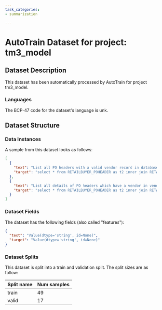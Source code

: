 ```yaml
---
task_categories:
- summarization

---
```

# AutoTrain Dataset for project: tm3_model

## Dataset Description

This dataset has been automatically processed by AutoTrain for project tm3_model.

### Languages

The BCP-47 code for the dataset's language is unk.

## Dataset Structure

### Data Instances

A sample from this dataset looks as follows:

```json
[
  {
    "text": "List all PO headers with a valid vendor record in database",
    "target": "select * from RETAILBUYER_POHEADER as t2 inner join RETAILBUYER_VENDOR as t1 on t2.VENDOR_ID = t1.VENDOR_ID"
  },
  {
    "text": "List all details of PO headers which have a vendor in vendor table",
    "target": "select * from RETAILBUYER_POHEADER as t2 inner join RETAILBUYER_VENDOR as t1 on t2.VENDOR_ID = t1.VENDOR_ID"
  }
]
```

### Dataset Fields

The dataset has the following fields (also called "features"):

```json
{
  "text": "Value(dtype='string', id=None)",
  "target": "Value(dtype='string', id=None)"
}
```

### Dataset Splits

This dataset is split into a train and validation split. The split sizes are as follow:

| Split name   | Num samples         |
| ------------ | ------------------- |
| train        | 49 |
| valid        | 17 |
